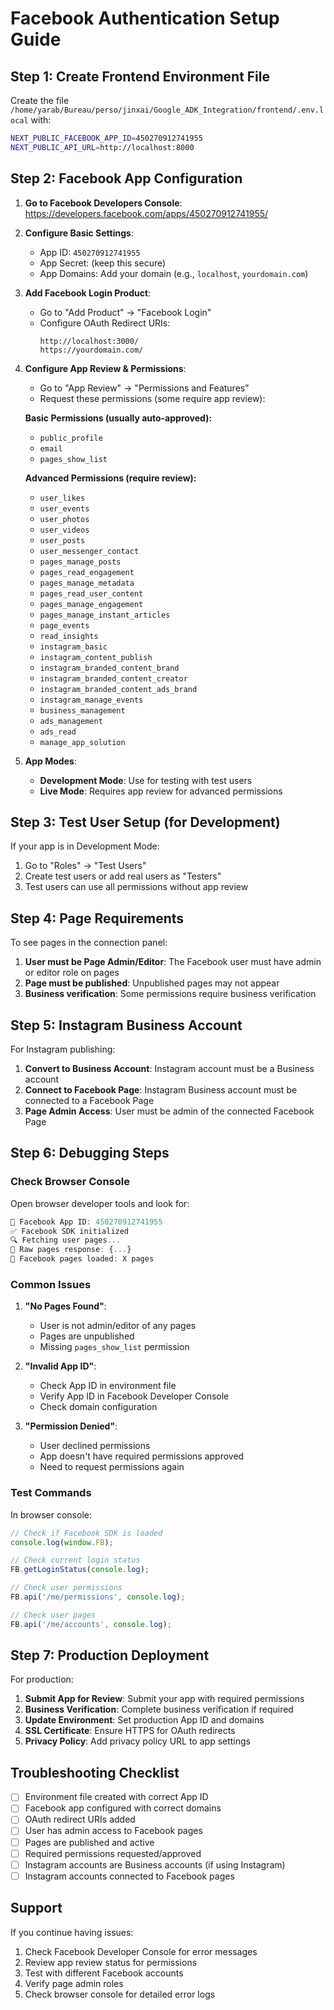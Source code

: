 # Facebook Authentication Setup Guide

## Step 1: Create Frontend Environment File

Create the file `/home/yarab/Bureau/perso/jinxai/Google_ADK_Integration/frontend/.env.local` with:

```bash
NEXT_PUBLIC_FACEBOOK_APP_ID=450270912741955
NEXT_PUBLIC_API_URL=http://localhost:8000
```

## Step 2: Facebook App Configuration

1. **Go to Facebook Developers Console**: https://developers.facebook.com/apps/450270912741955/

2. **Configure Basic Settings**:
   - App ID: `450270912741955`
   - App Secret: (keep this secure)
   - App Domains: Add your domain (e.g., `localhost`, `yourdomain.com`)

3. **Add Facebook Login Product**:
   - Go to "Add Product" → "Facebook Login"
   - Configure OAuth Redirect URIs:
     ```
     http://localhost:3000/
     https://yourdomain.com/
     ```

4. **Configure App Review & Permissions**:
   - Go to "App Review" → "Permissions and Features"
   - Request these permissions (some require app review):

   **Basic Permissions (usually auto-approved):**
   - `public_profile`
   - `email`
   - `pages_show_list`

   **Advanced Permissions (require review):**
   - `user_likes`
   - `user_events`
   - `user_photos`
   - `user_videos`
   - `user_posts`
   - `user_messenger_contact`
   - `pages_manage_posts`
   - `pages_read_engagement`
   - `pages_manage_metadata`
   - `pages_read_user_content`
   - `pages_manage_engagement`
   - `pages_manage_instant_articles`
   - `page_events`
   - `read_insights`
   - `instagram_basic`
   - `instagram_content_publish`
   - `instagram_branded_content_brand`
   - `instagram_branded_content_creator`
   - `instagram_branded_content_ads_brand`
   - `instagram_manage_events`
   - `business_management`
   - `ads_management`
   - `ads_read`
   - `manage_app_solution`

5. **App Modes**:
   - **Development Mode**: Use for testing with test users
   - **Live Mode**: Requires app review for advanced permissions

## Step 3: Test User Setup (for Development)

If your app is in Development Mode:

1. Go to "Roles" → "Test Users"
2. Create test users or add real users as "Testers"
3. Test users can use all permissions without app review

## Step 4: Page Requirements

To see pages in the connection panel:

1. **User must be Page Admin/Editor**: The Facebook user must have admin or editor role on pages
2. **Page must be published**: Unpublished pages may not appear
3. **Business verification**: Some permissions require business verification

## Step 5: Instagram Business Account

For Instagram publishing:

1. **Convert to Business Account**: Instagram account must be a Business account
2. **Connect to Facebook Page**: Instagram Business account must be connected to a Facebook Page
3. **Page Admin Access**: User must be admin of the connected Facebook Page

## Step 6: Debugging Steps

### Check Browser Console

Open browser developer tools and look for:
```javascript
🔧 Facebook App ID: 450270912741955
✅ Facebook SDK initialized
🔍 Fetching user pages...
📄 Raw pages response: {...}
📄 Facebook pages loaded: X pages
```

### Common Issues

1. **"No Pages Found"**:
   - User is not admin/editor of any pages
   - Pages are unpublished
   - Missing `pages_show_list` permission

2. **"Invalid App ID"**:
   - Check App ID in environment file
   - Verify App ID in Facebook Developer Console
   - Check domain configuration

3. **"Permission Denied"**:
   - User declined permissions
   - App doesn't have required permissions approved
   - Need to request permissions again

### Test Commands

In browser console:
```javascript
// Check if Facebook SDK is loaded
console.log(window.FB);

// Check current login status
FB.getLoginStatus(console.log);

// Check user permissions
FB.api('/me/permissions', console.log);

// Check user pages
FB.api('/me/accounts', console.log);
```

## Step 7: Production Deployment

For production:

1. **Submit App for Review**: Submit your app with required permissions
2. **Business Verification**: Complete business verification if required
3. **Update Environment**: Set production App ID and domains
4. **SSL Certificate**: Ensure HTTPS for OAuth redirects
5. **Privacy Policy**: Add privacy policy URL to app settings

## Troubleshooting Checklist

- [ ] Environment file created with correct App ID
- [ ] Facebook app configured with correct domains
- [ ] OAuth redirect URIs added
- [ ] User has admin access to Facebook pages
- [ ] Pages are published and active
- [ ] Required permissions requested/approved
- [ ] Instagram accounts are Business accounts (if using Instagram)
- [ ] Instagram accounts connected to Facebook pages

## Support

If you continue having issues:

1. Check Facebook Developer Console for error messages
2. Review app review status for permissions
3. Test with different Facebook accounts
4. Verify page admin roles
5. Check browser console for detailed error logs
